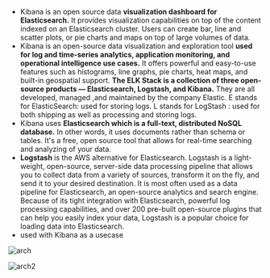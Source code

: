 * Kibana is an open source data **visualization dashboard for Elasticsearch.** It provides visualization capabilities on top of the content indexed on an Elasticsearch cluster. Users can create bar, line and scatter plots, or pie charts and maps on top of large volumes of data.
* Kibana is an open-source data visualization and exploration tool **used for log and time-series analytics, application monitoring, and operational intelligence use cases.** It offers powerful and easy-to-use features such as histograms, line graphs, pie charts, heat maps, and built-in geospatial support.
**The ELK Stack is a collection of three open-source products — Elasticsearch, Logstash, and Kibana.** They are all developed, managed ,and maintained by the company Elastic. E stands for ElasticSearch: used for storing logs. L stands for LogStash : used for both shipping as well as processing and storing logs.
* Kibana uses **Elasticsearch which is a full-text, distributed NoSQL database.** In other words, it uses documents rather than schema or tables. It's a free, open source tool that allows for real-time searching and analyzing of your data.
* **Logstash** is the AWS alternative for Elasticsearch. Logstash is a light-weight, open-source, server-side data processing pipeline that allows you to collect data from a variety of sources, transform it on the fly, and send it to your desired destination. It is most often used as a data pipeline for Elasticsearch, an open-source analytics and search engine. Because of its tight integration with Elasticsearch, powerful log processing capabilities, and over 200 pre-built open-source plugins that can help you easily index your data, Logstash is a popular choice for loading data into Elasticsearch.
* used with Kibana as a usecase

![arch](https://www.guru99.com/images/tensorflow/082918_1504_ELKStackTut1.png)

![arch2](https://logz.io/wp-content/uploads/2018/08/image6-1024x422.png)

